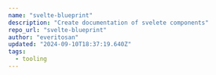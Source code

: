 ```yaml
---
name: "svelte-blueprint"
description: "Create documentation of svelete components"
repo_url: "svelte-blueprint"
author: "everitosan"
updated: "2024-09-10T18:37:19.640Z"
tags: 
  - tooling
---
```

